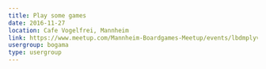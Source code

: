 ```yaml
---
title: Play some games
date: 2016-11-27
location: Cafe Vogelfrei, Mannheim
link: https://www.meetup.com/Mannheim-Boardgames-Meetup/events/lbdmplyvpbkc/
usergroup: bogama
type: usergroup
---
```

